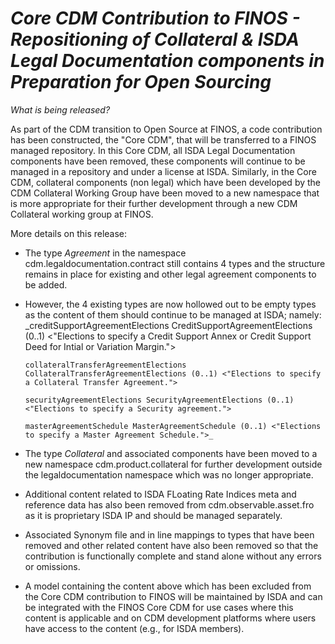 # *Core CDM Contribution to FINOS - Repositioning of Collateral & ISDA Legal Documentation components in Preparation for Open Sourcing*

_What is being released?_

As part of the CDM transition to Open Source at FINOS, a code contribution has been constructed, the "Core CDM", that will be transferred to a FINOS managed repository. In this Core CDM, all ISDA Legal Documentation components have been removed, these components will continue to be managed in a repository and under a license at ISDA. Similarly, in the Core CDM, collateral components (non legal) which have been developed by the CDM Collateral Working Group have been moved to a new namespace that is more appropriate for their further development through a new CDM Collateral working group at FINOS.

More details on this release:
- The type _Agreement_ in the namespace cdm.legaldocumentation.contract still contains 4 types and the structure remains in place for existing and other legal agreement components to be added.
- However, the 4 existing types are now hollowed out to be empty types as the content of them should continue to be managed at ISDA; namely:
	  _creditSupportAgreementElections CreditSupportAgreementElections (0..1) <"Elections to specify a Credit Support Annex or Credit Support Deed for Intial or Variation Margin.">
	  
	  collateralTransferAgreementElections CollateralTransferAgreementElections (0..1) <"Elections to specify a Collateral Transfer Agreement.">
	  
	  securityAgreementElections SecurityAgreementElections (0..1) <"Elections to specify a Security agreement.">
	  
	  masterAgreementSchedule MasterAgreementSchedule (0..1) <"Elections to specify a Master Agreement Schedule.">_
	  
-  The type _Collateral_ and associated components have been moved to a new namespace cdm.product.collateral for further development outside the legaldocumentation namespace which was no longer appropriate.
-  Additional content related to ISDA FLoating Rate Indices meta and reference data has also been removed from cdm.observable.asset.fro as it is proprietary ISDA IP and should be managed separately.
-  Associated Synonym file and in line mappings to types that have been removed and other related content have also been removed so that the contribution is functionally complete and stand alone without any errors or omissions.
-  A model containing the content above which has been excluded from the Core CDM contribution to FINOS will be maintained by ISDA and can be integrated with the FINOS Core CDM for use cases where this content is applicable and on CDM development platforms where users have access to the content (e.g., for ISDA members).
